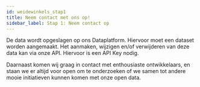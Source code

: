 ```yaml
---
id: weidewinkels_stap1
title: Neem contact met ons op!
sidebar_label: Stap 1: Neem contact op
---
```


De data wordt opgeslagen op ons Dataplatform. Hiervoor moet een dataset worden aangemaakt. Het aanmaken, wijzigen en/of verwijderen van deze data kan via onze API. Hiervoor is een API Key nodig.

Daarnaast komen wij graag in contact met enthousiaste ontwikkelaars, en staan we er altijd voor open om te onderzoeken of we samen tot andere mooie initiatieven kunnen komen met onze open data.








